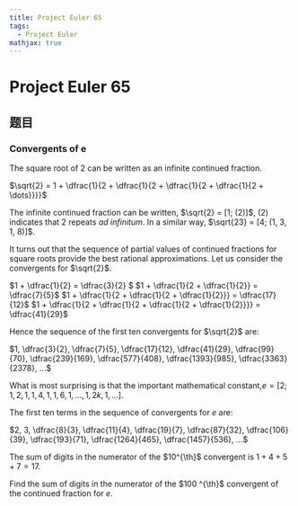 ```yaml
---
title: Project Euler 65
tags:
  - Project Euler
mathjax: true
---
```

<escape><!-- more --></escape>





# Project Euler 65
## 题目
### Convergents of e


The square root of $2$ can be written as an infinite continued fraction.

$\sqrt{2} = 1 + \dfrac{1}{2 + \dfrac{1}{2 + \dfrac{1}{2 + \dfrac{1}{2 + \dots}}}}$

The infinite continued fraction can be written, $\sqrt{2} = [1; (2)]$, $(2)$ indicates that 2 repeats *ad infinitum*. In a similar way, $\sqrt{23} = [4; (1, 3, 1, 8)]$.

It turns out that the sequence of partial values of continued fractions for square roots provide the best rational approximations. Let us consider the convergents for $\sqrt{2}$.

$1 + \dfrac{1}{2} = \dfrac{3}{2} $
$1 + \dfrac{1}{2 + \dfrac{1}{2}} = \dfrac{7}{5}$
$1 + \dfrac{1}{2 + \dfrac{1}{2 + \dfrac{1}{2}}} = \dfrac{17}{12}$
$1 + \dfrac{1}{2 + \dfrac{1}{2 + \dfrac{1}{2 + \dfrac{1}{2}}}} = \dfrac{41}{29}$

Hence the sequence of the first ten convergents for $\sqrt{2}$ are:

$1, \dfrac{3}{2}, \dfrac{7}{5}, \dfrac{17}{12}, \dfrac{41}{29}, \dfrac{99}{70}, \dfrac{239}{169}, \dfrac{577}{408}, \dfrac{1393}{985}, \dfrac{3363}{2378}, ...$

What is most surprising is that the important mathematical constant,$e = [2; 1, 2, 1, 1, 4, 1, 1, 6, 1, \dots , 1, 2k, 1, \dots]$.

The first ten terms in the sequence of convergents for $e$ are:

$2, 3, \dfrac{8}{3}, \dfrac{11}{4}, \dfrac{19}{7}, \dfrac{87}{32}, \dfrac{106}{39}, \dfrac{193}{71}, \dfrac{1264}{465}, \dfrac{1457}{536}, ...$

The sum of digits in the numerator of the $10^{\th}$ convergent is $1 + 4 + 5 + 7 = 17$.

Find the sum of digits in the numerator of the $100 ^{\th}$ convergent of the continued fraction for $e$.
